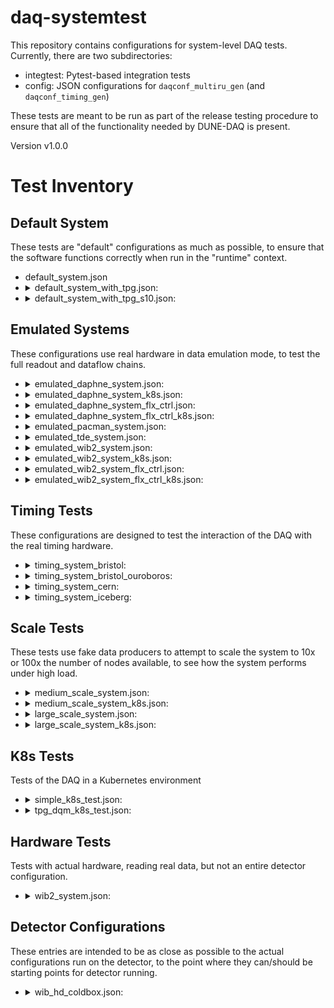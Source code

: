 # daq-systemtest

This repository contains configurations for system-level DAQ tests. Currently, there are two subdirectories:
* integtest: Pytest-based integration tests
* config: JSON configurations for `daqconf_multiru_gen` (and `daqconf_timing_gen`)

These tests are meant to be run as part of the release testing procedure to ensure that all of the functionality needed by DUNE-DAQ is present.

Version v1.0.0

# Test Inventory

## Default System
These tests are "default" configurations as much as possible, to ensure that the software functions correctly when run in the "runtime" context.

* default_system.json
* <details><summary>default_system_with_tpg.json: </summary>
  SW TPG enabled</details>
* <details><summary>default_system_with_tpg_s10.json: </summary>
  SW TPG enabled, data_rate_slowdown_factor of 10</details>

## Emulated Systems
These configurations use real hardware in data emulation mode, to test the full readout and dataflow chains.

* <details><summary>emulated_daphne_system.json: </summary>
  Test DAPHNE readout (i.e. PDS)</details>
* <details><summary>emulated_daphne_system_k8s.json: </summary>
  Same, but in a containerized environment</details>
* <details><summary>emulated_daphne_system_flx_ctrl.json: </summary>
  Test DAPHNE readout, using a FELIX control app to configure</details>
* <details><summary>emulated_daphne_system_flx_ctrl_k8s.json: </summary>
  Same, but in a containerized environment
* <details><summary>emulated_pacman_system.json:  </summary>
  <b>Not Implemented for v3.2.0</b> Test PACMAN readout (Near Detector)</details>
* <details><summary>emulated_tde_system.json: </summary>
  Test VD TDE readout</details>
* <details><summary>emulated_wib2_system.json: </summary>
  Test WIB2 readout</details>
* <details><summary>emulated_wib2_system_k8s.json: </summary>
  Same, but in a containerized environment</details>
* <details><summary>emulated_wib2_system_flx_ctrl.json: </summary>
  Test WIB2 readout, using a FELIX control app to configure</details>
* <details><summary>emulated_wib2_system_flx_ctrl_k8s.json: </summary>
  Same, but in a containerized environment</details>

## Timing Tests
These configurations are designed to test the interaction of the DAQ with the real timing hardware.

* <details><summary>timing_system_bristol: </summary>
  2 JSON files, `_daq.json` and `_timing.json`, the first is for a simple `daqconf_multiru_system`, and the second is for `daqconf_timing_gen` to configure the hardware.</details>
* <details><summary>timing_system_bristol_ouroboros: </summary>
  2 JSON files, `_daq.json` and `_timing.json`, the first is for a simple `daqconf_multiru_system`, and the second is for `daqconf_timing_gen` to configure the hardware.</details>
* <details><summary>timing_system_cern: </summary>
  2 JSON files, `_daq.json` and `_timing.json`, the first is for a simple `daqconf_multiru_system`, and the second is for `daqconf_timing_gen` to configure the hardware.</details>
* <details><summary>timing_system_iceberg: </summary>
  2 JSON files, `_daq.json` and `_timing.json`, the first is for a simple `daqconf_multiru_system`, and the second is for `daqconf_timing_gen` to configure the hardware.</details>

## Scale Tests
These tests use fake data producers to attempt to scale the system to 10x or 100x the number of nodes available, to see how the system performs under high load.

* <details><summary>medium_scale_system.json: </summary>
  A system with 10 fake data links on each of 13 readout hosts (currently)</details>
* <details><summary>medium_scale_system_k8s.json: </summary>
  Same, but in a containerized environment</details>
* <details><summary>large_scale_system.json: </summary>
  A system with 100 fake data links on each of 13 readout hosts (currently)</details>
* <details><summary>large_scale_system_k8s.json: </summary>
  Same, but in a containerized environment</details>

## K8s Tests
Tests of the DAQ in a Kubernetes environment

* <details><summary>simple_k8s_test.json: </summary>
  Default system in containers</details>
* <details><summary>tpg_dqm_k8s_test.json: </summary>
  Default system with SW TPG and DQM apps in containers</details>

## Hardware Tests
Tests with actual hardware, reading real data, but not an entire detector configuration.

* <details><summary>wib2_system.json: </summary>
  Readout a DUNEWIB in a single module.</details>

## Detector Configurations
These entries are intended to be as close as possible to the actual configurations run on the detector, to the point where they can/should be starting points for detector running.

* <details><summary>wib_hd_coldbox.json: </summary>
  Test configuration used for the HD Coldbox at NP04. This JSON file is designed for `wibconf_gen`.</details>

